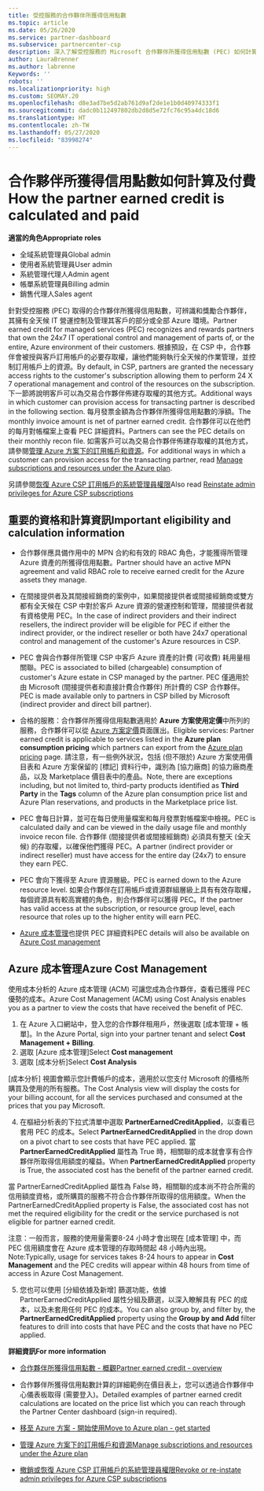 ```yaml
---
title: 受控服務的合作夥伴所獲得信用點數
ms.topic: article
ms.date: 05/26/2020
ms.service: partner-dashboard
ms.subservice: partnercenter-csp
description: 深入了解受控服務的 Microsoft 合作夥伴所獲得信用點數 (PEC) 如何計算及支付，以及如何確保您符合資格。
author: LauraBrenner
ms.author: labrenne
Keywords: ''
robots: ''
ms.localizationpriority: high
ms.custom: SEOMAY.20
ms.openlocfilehash: d8e3ad7be5d2ab761d9af2de1e1b0d40974333f1
ms.sourcegitcommit: dadc0b112497802db2d8d5e72fc76c95a4dc18d6
ms.translationtype: HT
ms.contentlocale: zh-TW
ms.lasthandoff: 05/27/2020
ms.locfileid: "83998274"
---
```

# <a name="how-the-partner-earned-credit-is-calculated-and-paid"></a><span data-ttu-id="edec0-103">合作夥伴所獲得信用點數如何計算及付費</span><span class="sxs-lookup"><span data-stu-id="edec0-103">How the partner earned credit is calculated and paid</span></span>

<span data-ttu-id="edec0-104">**適當的角色**</span><span class="sxs-lookup"><span data-stu-id="edec0-104">**Appropriate roles**</span></span>

- <span data-ttu-id="edec0-105">全域系統管理員</span><span class="sxs-lookup"><span data-stu-id="edec0-105">Global admin</span></span>
- <span data-ttu-id="edec0-106">使用者系統管理員</span><span class="sxs-lookup"><span data-stu-id="edec0-106">User admin</span></span>
- <span data-ttu-id="edec0-107">系統管理代理人</span><span class="sxs-lookup"><span data-stu-id="edec0-107">Admin agent</span></span>
- <span data-ttu-id="edec0-108">帳單系統管理員</span><span class="sxs-lookup"><span data-stu-id="edec0-108">Billing admin</span></span>
- <span data-ttu-id="edec0-109">銷售代理人</span><span class="sxs-lookup"><span data-stu-id="edec0-109">Sales agent</span></span>

<span data-ttu-id="edec0-110">針對受控服務 (PEC) 取得的合作夥伴所獲得信用點數，可辨識和獎勵合作夥伴，其擁有全天候 IT 營運控制及管理其客戶的部分或全部 Azure 環境。</span><span class="sxs-lookup"><span data-stu-id="edec0-110">Partner earned credit for managed services (PEC) recognizes and rewards partners that own the 24x7 IT operational control and management of parts of, or the entire, Azure environment of their customers.</span></span> <span data-ttu-id="edec0-111">根據預設，在 CSP 中，合作夥伴會被授與客戶訂用帳戶的必要存取權，讓他們能夠執行全天候的作業管理，並控制訂用帳戶上的資源。</span><span class="sxs-lookup"><span data-stu-id="edec0-111">By default, in CSP, partners are granted the necessary access rights to the customer's subscription allowing them to perform 24 X 7 operational management and control of the resources on the subscription.</span></span> <span data-ttu-id="edec0-112">下一節將說明客戶可以為交易合作夥伴佈建存取權的其他方式。</span><span class="sxs-lookup"><span data-stu-id="edec0-112">Additional ways in which customer can provision access for transacting partner is described in the following section.</span></span> <span data-ttu-id="edec0-113">每月發票金額為合作夥伴所獲得信用點數的淨額。</span><span class="sxs-lookup"><span data-stu-id="edec0-113">The monthly invoice amount is net of partner earned credit.</span></span> <span data-ttu-id="edec0-114">合作夥伴可以在他們的每月對帳檔案上查看 PEC 詳細資料。</span><span class="sxs-lookup"><span data-stu-id="edec0-114">Partners can see the PEC details on their monthly recon file.</span></span> <span data-ttu-id="edec0-115">如需客戶可以為交易合作夥伴佈建存取權的其他方式，請參閱[管理 Azure 方案下的訂用帳戶和資源](azure-plan-manage.md)。</span><span class="sxs-lookup"><span data-stu-id="edec0-115">For additional ways in which a customer can provision access for the transacting partner, read [Manage subscriptions and resources under the Azure plan](azure-plan-manage.md).</span></span>

<span data-ttu-id="edec0-116">另請參閱[恢復 Azure CSP 訂用帳戶的系統管理員權限](revoke-reinstate-csp.md)</span><span class="sxs-lookup"><span data-stu-id="edec0-116">Also read [Reinstate admin privileges for Azure CSP subscriptions](revoke-reinstate-csp.md)</span></span>

## <a name="important-eligibility-and-calculation-information"></a><span data-ttu-id="edec0-117">重要的資格和計算資訊</span><span class="sxs-lookup"><span data-stu-id="edec0-117">Important eligibility and calculation information</span></span>

- <span data-ttu-id="edec0-118">合作夥伴應具備作用中的 MPN 合約和有效的 RBAC 角色，才能獲得所管理 Azure 資產的所獲得信用點數。</span><span class="sxs-lookup"><span data-stu-id="edec0-118">Partner should have an active MPN agreement and valid RBAC role to receive earned credit for the Azure assets they manage.</span></span> 

- <span data-ttu-id="edec0-119">在間接提供者及其間接經銷商的案例中，如果間接提供者或間接經銷商或雙方都有全天候在 CSP 中對於客戶 Azure 資源的營運控制和管理，間接提供者就有資格使用 PEC。</span><span class="sxs-lookup"><span data-stu-id="edec0-119">In the case of indirect providers and their indirect resellers, the indirect provider will be eligible for PEC if either the indirect provider, or the indirect reseller or both have 24x7 operational control and management of the customer's Azure resources in CSP.</span></span>

- <span data-ttu-id="edec0-120">PEC 會與合作夥伴所管理 CSP 中客戶 Azure 資產的計費 (可收費) 耗用量相關聯。</span><span class="sxs-lookup"><span data-stu-id="edec0-120">PEC is associated to billed (chargeable) consumption of customer's Azure estate in CSP managed by the partner.</span></span> <span data-ttu-id="edec0-121">PEC 僅適用於由 Microsoft (間接提供者和直接計費合作夥伴) 所計費的 CSP 合作夥伴。</span><span class="sxs-lookup"><span data-stu-id="edec0-121">PEC is made available only to partners in CSP billed by Microsoft (indirect provider and direct bill partner).</span></span> 

- <span data-ttu-id="edec0-122">合格的服務：合作夥伴所獲得信用點數適用於 **Azure 方案使用定價**中所列的服務，合作夥伴可以從 [Azure 方案定價](https://partner.microsoft.com/commerce/sales)頁面匯出。</span><span class="sxs-lookup"><span data-stu-id="edec0-122">Eligible services: Partner earned credit is applicable to services listed in the **Azure plan consumption pricing** which partners can export from the [Azure plan pricing](https://partner.microsoft.com/commerce/sales) page.</span></span> <span data-ttu-id="edec0-123">請注意，有一些例外狀況，包括 (但不限於) Azure 方案使用價目表和 Azure 方案保留的 [標記] 資料行中，識別為 [協力廠商] 的協力廠商產品，以及 Marketplace 價目表中的產品。</span><span class="sxs-lookup"><span data-stu-id="edec0-123">Note, there are exceptions including, but not limited to, third-party products identified as **Third Party** in  the **Tags** column of the Azure plan consumption price list and Azure Plan reservations, and products in the Marketplace price list.</span></span>

- <span data-ttu-id="edec0-124">PEC 會每日計算，並可在每日使用量檔案和每月發票對帳檔案中檢視。</span><span class="sxs-lookup"><span data-stu-id="edec0-124">PEC is calculated daily and can be viewed in the daily usage file and monthly invoice recon file.</span></span> <span data-ttu-id="edec0-125">合作夥伴 (間接提供者或間接經銷商) 必須具有整天 (全天候) 的存取權，以確保他們獲得 PEC。</span><span class="sxs-lookup"><span data-stu-id="edec0-125">A partner (indirect provider or indirect reseller) must have access for the entire day (24x7) to ensure they earn PEC.</span></span>  

- <span data-ttu-id="edec0-126">PEC 會向下獲得至 Azure 資源層級。</span><span class="sxs-lookup"><span data-stu-id="edec0-126">PEC is earned down to the Azure resource level.</span></span> <span data-ttu-id="edec0-127">如果合作夥伴在訂用帳戶或資源群組層級上具有有效存取權，每個資源具有較高實體的角色，則合作夥伴可以獲得 PEC。</span><span class="sxs-lookup"><span data-stu-id="edec0-127">If the partner has valid access at the subscription, or resource group level, each resource that roles up to the higher entity will earn PEC.</span></span>  

- <span data-ttu-id="edec0-128">[Azure 成本管理](https://go.microsoft.com/fwlink/?linkid=2106482)也提供 PEC 詳細資料</span><span class="sxs-lookup"><span data-stu-id="edec0-128">PEC details will also be available on [Azure Cost management](https://go.microsoft.com/fwlink/?linkid=2106482)</span></span>

## <a name="azure-cost-management"></a><span data-ttu-id="edec0-129">Azure 成本管理</span><span class="sxs-lookup"><span data-stu-id="edec0-129">Azure Cost Management</span></span>

 <span data-ttu-id="edec0-130">使用成本分析的 Azure 成本管理 (ACM) 可讓您成為合作夥伴，查看已獲得 PEC 優勢的成本。</span><span class="sxs-lookup"><span data-stu-id="edec0-130">Azure Cost Management (ACM) using Cost Analysis enables you as a partner to view the costs that have received the benefit of PEC.</span></span>  

1. <span data-ttu-id="edec0-131">在 Azure 入口網站中，登入您的合作夥伴租用戶，然後選取 [成本管理 + 帳單]。</span><span class="sxs-lookup"><span data-stu-id="edec0-131">In the Azure Portal, sign into your partner tenant and select **Cost Management + Billing**.</span></span>
2.  <span data-ttu-id="edec0-132">選取 [Azure 成本管理]</span><span class="sxs-lookup"><span data-stu-id="edec0-132">Select **Cost management**</span></span>
3.  <span data-ttu-id="edec0-133">選取 [成本分析]</span><span class="sxs-lookup"><span data-stu-id="edec0-133">Select **Cost Analysis**</span></span>

<span data-ttu-id="edec0-134">[成本分析] 視圖會顯示您計費帳戶的成本，適用於以您支付 Microsoft 的價格所購買及使用的所有服務。</span><span class="sxs-lookup"><span data-stu-id="edec0-134">The Cost Analysis view will display the costs for your billing account, for all the services purchased and consumed at the prices that you pay Microsoft.</span></span>

4.  <span data-ttu-id="edec0-135">在樞紐分析表的下拉式清單中選取 **PartnerEarnedCreditApplied**，以查看已套用 PEC 的成本。</span><span class="sxs-lookup"><span data-stu-id="edec0-135">Select **PartnerEarnedCreditApplied** in the drop down on a pivot chart to see costs that have PEC applied.</span></span> <span data-ttu-id="edec0-136">當 **PartnerEarnedCreditApplied** 屬性為 True 時，相關聯的成本就會享有合作夥伴所取得信用額度的權益。</span><span class="sxs-lookup"><span data-stu-id="edec0-136">When **PartnerEarnedCreditApplied** property is True, the associated cost has the benefit of the partner earned credit.</span></span> 

<span data-ttu-id="edec0-137">當 PartnerEarnedCreditApplied 屬性為 False 時，相關聯的成本尚不符合所需的信用額度資格，或所購買的服務不符合合作夥伴所取得的信用額度。</span><span class="sxs-lookup"><span data-stu-id="edec0-137">When the PartnerEarnedCreditApplied property is False, the associated cost has not met the required eligibility for the credit or the service purchased is not eligible for partner earned credit.</span></span>

<span data-ttu-id="edec0-138">注意：一般而言，服務的使用量需要8-24 小時才會出現在 [成本管理] 中，而 PEC 信用額度會在 Azure 成本管理的存取時間起 48 小時內出現。</span><span class="sxs-lookup"><span data-stu-id="edec0-138">Note:Typically, usage for services takes 8-24 hours to appear in **Cost Management** and the PEC credits will appear within 48 hours from time of access in Azure Cost Management.</span></span>

5. <span data-ttu-id="edec0-139">您也可以使用 [分組依據及新增] 篩選功能，依據 PartnerEarnedCreditApplied 屬性分組及篩選，以深入瞭解具有 PEC 的成本，以及未套用任何 PEC 的成本。</span><span class="sxs-lookup"><span data-stu-id="edec0-139">You can also group by, and filter by, the **PartnerEarnedCreditApplied** property using the **Group by and Add** filter features to drill into costs that have PEC and the costs that have no PEC applied.</span></span>

 <span data-ttu-id="edec0-140">**詳細資訊**</span><span class="sxs-lookup"><span data-stu-id="edec0-140">**For more information**</span></span>

- [<span data-ttu-id="edec0-141">合作夥伴所獲得信用點數 - 概觀</span><span class="sxs-lookup"><span data-stu-id="edec0-141">Partner earned credit - overview</span></span>](partner-earned-credit.md)

- <span data-ttu-id="edec0-142">合作夥伴所獲得信用點數計算的詳細範例在價目表上，您可以透過合作夥伴中心儀表板取得 (需要登入)。</span><span class="sxs-lookup"><span data-stu-id="edec0-142">Detailed examples of partner earned credit calculations are located on the price list which you can reach through the Partner Center dashboard (sign-in required).</span></span>

- [<span data-ttu-id="edec0-143">移至 Azure 方案 - 開始使用</span><span class="sxs-lookup"><span data-stu-id="edec0-143">Move to Azure plan - get started</span></span>](azure-plan-get-started.md)

- [<span data-ttu-id="edec0-144">管理 Azure 方案下的訂用帳戶和資源</span><span class="sxs-lookup"><span data-stu-id="edec0-144">Manage subscriptions and resources under the Azure plan</span></span>](azure-plan-manage.md)

- [<span data-ttu-id="edec0-145">撤銷或恢復 Azure CSP 訂用帳戶的系統管理員權限</span><span class="sxs-lookup"><span data-stu-id="edec0-145">Revoke or re-instate admin privileges for Azure CSP subscriptions  </span></span>](revoke-reinstate-csp.md)

